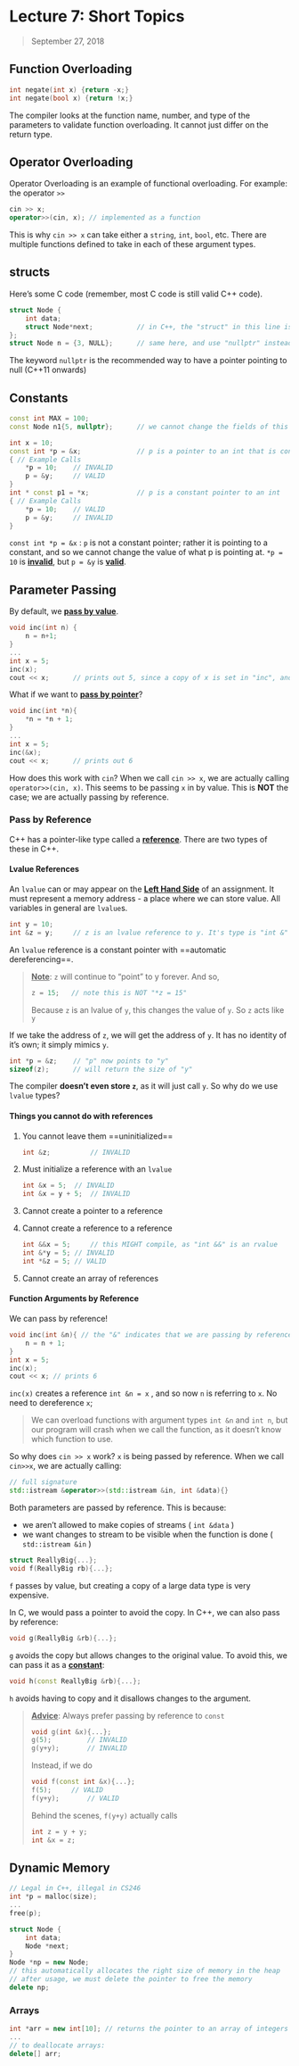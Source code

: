 # Lecture 7: Short Topics

> September 27, 2018

## Function Overloading

```c++
int negate(int x) {return -x;}
int negate(bool x) {return !x;}
```

The compiler looks at the function name, number, and type of the parameters to validate function overloading. It cannot just differ on the return type.

## Operator Overloading

Operator Overloading is an example of functional overloading. For example: the operator `>>`

```c++
cin >> x;
operator>>(cin, x); // implemented as a function
```

This is why `cin >> x` can take either a `string`, `int`, `bool`, etc. There are multiple functions defined to take in each of these argument types.

## structs

Here’s some C code (remember, most C code is still valid C++ code).

```c
struct Node {
    int data;
    struct Node*next; 			// in C++, the "struct" in this line is optional
};
struct Node n = {3, NULL};		// same here, and use "nullptr" instead of "NULL"
```

The keyword `nullptr` is the recommended way to have a pointer pointing to null (C++11 onwards)

## Constants

```c++
const int MAX = 100;
const Node n1{5, nullptr}; 		// we cannot change the fields of this node

int x = 10;
const int *p = &x;				// p is a pointer to an int that is constant
{ // Example Calls
    *p = 10; 	// INVALID
    p = &y;		// VALID
}
int * const p1 = *x;			// p is a constant pointer to an int
{ // Example Calls
    *p = 10;	// VALID
    p = &y;		// INVALID
}
```

`const int *p = &x` : `p` is not a constant pointer; rather it is pointing to a constant, and so we cannot change the value of what p is pointing at. `*p = 10` is **<u>invalid</u>**, but `p = &y` is **<u>valid</u>**.

## Parameter Passing

By default, we **<u>pass by value</u>**.

```c++
void inc(int n) {
    n = n+1;
}
...
int x = 5;
inc(x);
cout << x; 		// prints out 5, since a copy of x is set in "inc", and doesn't change x
```

What if we want to <u>**pass by pointer**</u>?

```c++
void inc(int *n){
    *n = *n + 1;
}
...
int x = 5;
inc(&x);
cout << x; 		// prints out 6
```

How does this work with `cin`? When we call `cin >> x`, we are actually calling `operator>>(cin, x)`. This seems to be passing `x` in by value. This is **NOT** the case; we are actually passing by reference.

### Pass by Reference

C++ has a pointer-like type called a **<u>reference</u>**. There are two types of these in C++.

#### Lvalue References

An `lvalue` can or may appear on the **<u>Left Hand Side</u>** of an assignment. It must represent a memory address - a place where we can store value. All variables in general are `lvalue`s.

```c++
int y = 10;
int &z = y;		// z is an lvalue reference to y. It's type is "int &"
```

An `lvalue` reference is a constant pointer with ==automatic dereferencing==.

> **<u>Note</u>**: `z` will continue to “point” to y forever. And so,
>
> ```c++
> z = 15; 	// note this is NOT "*z = 15"
> ```
>
> Because `z` is an lvalue of `y`, this changes the value of `y`. So `z` acts like `y`

If we take the address of `z`, we will get the address of `y`. It has no identity of it’s own; it simply mimics `y`.

```c++
int *p = &z; 	// "p" now points to "y"
sizeof(z);		// will return the size of "y"
```

The compiler **doesn’t even store `z`**, as it will just call `y`. So why do we use `lvalue` types?

#### Things you cannot do with references

1. You cannot leave them ==uninitialized==

   ```c++
   int &z;			// INVALID
   ```

2. Must initialize a reference with an `lvalue`

   ```c++
   int &x = 5; 	// INVALID
   int &x = y + 5;	// INVALID
   ```

3. Cannot create a pointer to a reference

4. Cannot create a reference to a reference

   ```c++
   int &&x = 5; 	// this MIGHT compile, as "int &&" is an rvalue
   int &*y = 5;	// INVALID
   int *&z = 5;	// VALID
   ```

5. Cannot create an array of references

#### Function Arguments by Reference

We can pass by reference!

```c++
void inc(int &n){ // the "&" indicates that we are passing by reference
    n = n + 1;
}
int x = 5;
inc(x);
cout << x; // prints 6
```

`inc(x)` creates a reference `int &n = x` , and so now `n` is referring to `x`. No need to dereference `x`;

> We can overload functions with argument types `int &n` and `int n`, but our program will crash when we call the function, as it doesn’t know which function to use.

So why does `cin >> x` work? `x` is being passed by reference. When we call `cin>>x`, we are actually calling:

```c++
// full signature
std::istream &operator>>(std::istream &in, int &data){}
```

Both parameters are passed by reference. This is because:

- we aren’t allowed to make copies of streams ( `int &data` )
- we want changes to stream to be visible when the function is done ( `std::istream &in` )

```c++
struct ReallyBig{...};
void f(ReallyBig rb){...};
```

`f` passes by value, but creating a copy of a large data type is very expensive.

In C, we would pass a pointer to avoid the copy. In C++, we can also pass by reference:

```c++
void g(ReallyBig &rb){...};
```

`g` avoids the copy but allows changes to the original value. To avoid this, we can pass it as a **<u>constant</u>**:

```c++
void h(const ReallyBig &rb){...};
```

`h` avoids having to copy and it disallows changes to the argument.

> **<u>Advice</u>**: Always prefer passing by reference to `const`
>
> ```c++
> void g(int &x){...};
> g(5); 		// INVALID
> g(y+y);		// INVALID
> ```
>
> Instead, if we do
>
> ```c++
> void f(const int &x){...};
> f(5);		// VALID
> f(y+y);		// VALID
> ```
>
> Behind the scenes, `f(y+y)` actually calls 
>
> ```c++
> int z = y + y;
> int &x = z;
> ```

## Dynamic Memory

```c++
// Legal in C++, illegal in CS246
int *p = malloc(size);
...
free(p);
```

```c++
struct Node {
    int data;
    Node *next;
}
Node *np = new Node;
// this automatically allocates the right size of memory in the heap
// after usage, we must delete the pointer to free the memory
delete np;
```

### Arrays

```c++
int *arr = new int[10]; // returns the pointer to an array of integers of size 10
...
// to deallocate arrays:
delete[] arr;
```

